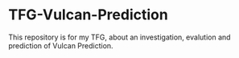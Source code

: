 # TFG-Vulcan-Prediction
This repository is for my TFG, about an investigation, evalution and prediction of Vulcan Prediction.
